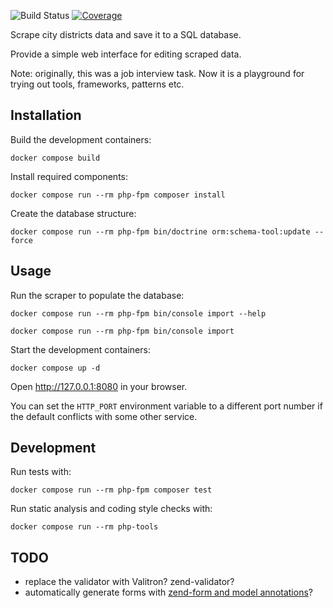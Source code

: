 ![Build Status][build-badge]
[![Coverage][coverage-badge]][coverage-url]

[build-badge]: https://github.com/pawel-slowik/districts/workflows/tests/badge.svg
[coverage-badge]: https://codecov.io/gh/pawel-slowik/districts/branch/master/graph/badge.svg
[coverage-url]: https://codecov.io/gh/pawel-slowik/districts

Scrape city districts data and save it to a SQL database.

Provide a simple web interface for editing scraped data.

Note: originally, this was a job interview task. Now it is a playground for
trying out tools, frameworks, patterns etc.

## Installation

Build the development containers:

    docker compose build

Install required components:

    docker compose run --rm php-fpm composer install

Create the database structure:

    docker compose run --rm php-fpm bin/doctrine orm:schema-tool:update --force

## Usage

Run the scraper to populate the database:

    docker compose run --rm php-fpm bin/console import --help

    docker compose run --rm php-fpm bin/console import

Start the development containers:

    docker compose up -d

Open <http://127.0.0.1:8080> in your browser.

You can set the `HTTP_PORT` environment variable to a different port number if
the default conflicts with some other service.

## Development

Run tests with:

    docker compose run --rm php-fpm composer test

Run static analysis and coding style checks with:

    docker compose run --rm php-tools

## TODO

- replace the validator with Valitron? zend-validator?
- automatically generate forms with [zend-form and model annotations](https://docs.zendframework.com/zend-form/quick-start/#using-annotations)?
